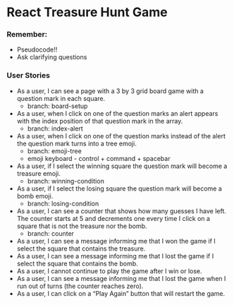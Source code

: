 # React Treasure Hunt Game

### Remember:
- Pseudocode!!
- Ask clarifying questions

### User Stories
- As a user, I can see a page with a 3 by 3 grid board game with a question mark in each square.
  - branch: board-setup
- As a user, when I click on one of the question marks an alert appears with the index position of that question mark in the array.
  - branch: index-alert
- As a user, when I click on one of the question marks instead of the alert the question mark turns into a tree emoji.
  - branch: emoji-tree
  - emoji keyboard - control + command + spacebar
- As a user, if I select the winning square the question mark will become a treasure emoji.
  - branch: winning-condition
- As a user, if I select the losing square the question mark will become a bomb emoji.
  - branch: losing-condition
- As a user, I can see a counter that shows how many guesses I have left. The counter starts at 5 and decrements one every time I click on a square that is not the treasure nor the bomb.
  - branch: counter
- As a user, I can see a message informing me that I won the game if I select the square that contains the treasure.
- As a user, I can see a message informing me that I lost the game if I select the square that contains the bomb.
- As a user, I cannot continue to play the game after I win or lose.
- As a user, I can see a message informing me that I lost the game when I run out of turns (the counter reaches zero).
- As a user, I can click on a “Play Again” button that will restart the game.
